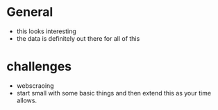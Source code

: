 # General 

- this looks interesting 
- the data is definitely out there for all of this

# challenges 

- webscraoing
- start small with some basic things and then extend this as your time allows. 
